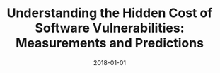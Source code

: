 ---
title: "Understanding the Hidden Cost of Software Vulnerabilities: Measurements and Predictions"
collection: publications
permalink: /publication/2018-01-01-Understanding-the-Hidden-Cost-of-Software-Vulnerabilities-Measurements-and-Predictions
date: 2018-01-01
venue: 'In the proceedings of Security and Privacy in Communication Networks - 14th International Conference, SecureComm 2018, Singapore, August 8-10, 2018, Proceedings, Part I'
paperurl: 'https://doi.org/10.1007/978-3-030-01701-9\_21'
citation: ' Afsah Anwar,  Aminollah Khormali,  DaeHun Nyang,  David Mohaisen, &quot;Understanding the Hidden Cost of Software Vulnerabilities: Measurements and Predictions.&quot; In the proceedings of Security and Privacy in Communication Networks - 14th International Conference, SecureComm 2018, Singapore, August 8-10, 2018, Proceedings, Part I, 2018.'
---